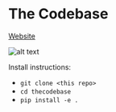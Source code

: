 # The Codebase

[Website](http://www.thecodebase.site "www.thecodebase.site")

![alt text](https://raw.githubusercontent.com/thecodebasesite/thecodebase/master/thecodebase/static/images/mainlogo.png)

Install instructions:

* `git clone <this repo>`
* `cd thecodebase`
* `pip install -e .`